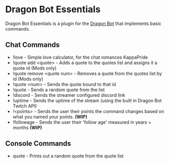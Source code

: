 Dragon Bot Essentials
=====================
Dragon Bot Essentials is a plugin for the [Dragon Bot](https://github.com/Dragovorn/dragon-bot-twitch "Dragon Bot's Github") that implements basic commands.

Chat Commands
-------------
- !love - Simple love calculator, for the chat romances KappaPride  
- !quote add \<quote\> - Adds a quote to the quotes list and assigns it a quote id (Mods only)  
- !quote remove \<quote num\> - Removes a quote from the quotes list by id (Mods only)  
- !quote \<num\> - Sends the quote bound to that id  
- !quote - Sends a random quote from the list  
- !discord - Sends the streamer configured discord link
- !uptime - Sends the uptime of the stream (using the built in Dragon Bot Twitch API)
- !\<points\> - Sends the user their points the command changes based on what you named your points. **(WIP)**
- !followage - Sends the user their 'follow age' measured in years + months **(WIP)**

Console Commands
----------------
- quote - Prints out a random quote from the quote list  